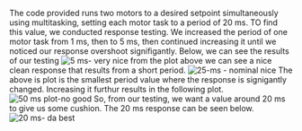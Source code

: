 The code provided runs two motors to a desired setpoint simultaneously using multitasking, setting each motor task to a period of 20 ms. TO find this value, we conducted response testing. We increased the period of one motor task from 1 ms, then to 5 ms, then continued increasing it until we noticed our response overshoot signifigantly. Below, we can see the results of our testing
![5 ms- very nice](https://github.com/squidulvick/Lab4/assets/156977553/971bd557-8b7c-4ea0-b41f-92b947888648)
from the plot above we can see a nice clean response that results from a short period. 
![25-ms - nominal nice](https://github.com/squidulvick/Lab4/assets/156977553/dad1579a-44c9-4580-91a8-c902637d2c60)
The above is plot is the smallest period value where the response is signigantly changed. Increasing it furthur results in the following plot. 
![50 ms plot-no good](https://github.com/squidulvick/Lab4/assets/156977553/84ef96bb-5bee-46dd-9c87-7f259ae4ac47)
So, from our testing, we want a value around 20 ms to give us some cushion. The 20 ms response can be seen below.
![20 ms- da best](https://github.com/squidulvick/Lab4/assets/156977553/db2be60b-c56a-4a52-97c5-0c380f929279)

